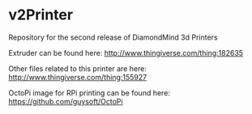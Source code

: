 v2Printer
=========

Repository for the second release of DiamondMind 3d Printers

Extruder can be found here:
http://www.thingiverse.com/thing:182635

Other files related to this printer are here:
http://www.thingiverse.com/thing:155927

OctoPi image for RPi printing can be found here:
https://github.com/guysoft/OctoPi
